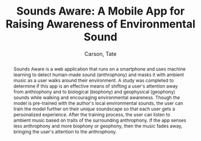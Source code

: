 ---
title: "Sounds Aware: A Mobile App for Raising Awareness of Environmental Sound"
abstract: "Sounds Aware is a web application that runs on a smartphone and uses machine learning to detect human-made sound (anthrophony) and masks it with ambient music as a user walks around their environment. A study was completed to determine if this app is an effective means of shifting a user's attention away from anthrophony and to biological (biophony) and geophysical (geophony) sounds while walking and encouraging environmental awareness. Though the model is pre-trained with the author's local environmental sounds, the user can train the model further on their unique soundscape so that each user gets a personalized experience. After the training process, the user can listen to ambient music based on traits of the surrounding anthrophony. If the app senses less anthrophony and more biophony or geophony, then the music fades away, bringing the user's attention to the anthrophony."
address: "Trondheim, Norway"
booktitle: "Proceedings of the International Web Audio Conference"
editor: "Xambó, Anna and Martín, Sara R. and Roma, Gerard"
month: "December"
publisher: "NTNU"
series: "WAC '19"
pages: "14--18"
ID: "12"
author: "Carson, Tate"
webAuthor: "Tate Carson"
track: "Paper"
year: "2019"
tags: year2019
media: https://youtu.be/4ZdOdbysd9c
pdflink: "/_data/papers/pdf/2019/2019_12.pdf"
ISSN: "2663-5844"
---